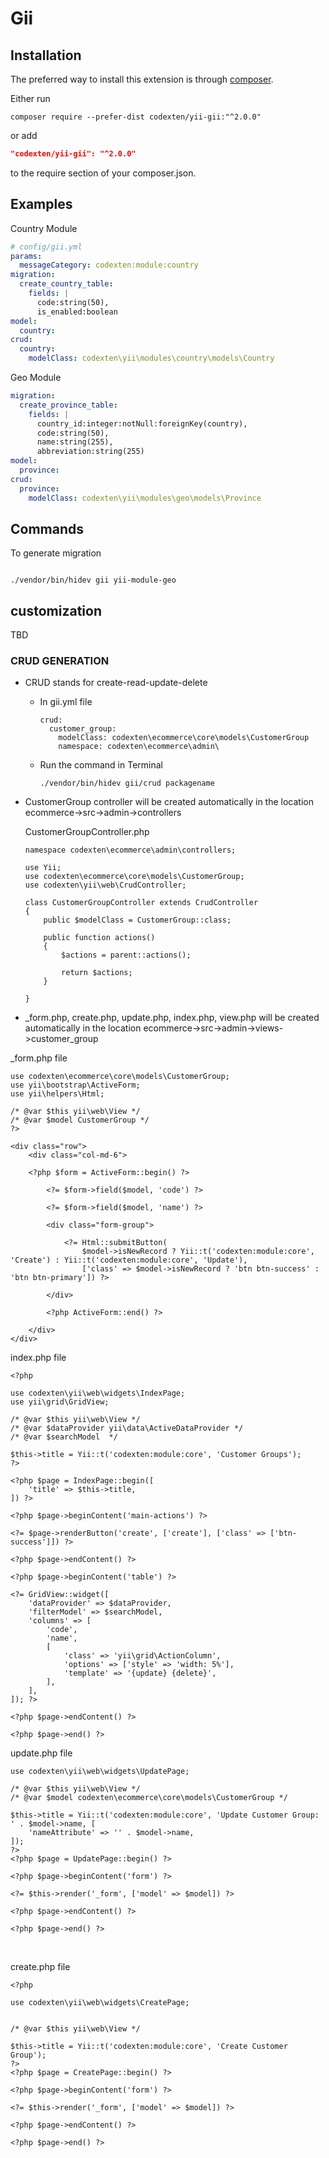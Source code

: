 Gii
===

Installation
------------

The preferred way to install this extension is through [composer](http://getcomposer.org/download/).

Either run

```
composer require --prefer-dist codexten/yii-gii:"^2.0.0"
```

or add

```json
"codexten/yii-gii": "^2.0.0"
```

to the require section of your composer.json.


Examples
--------

Country Module
```yml
# config/gii.yml
params:
  messageCategory: codexten:module:country
migration:
  create_country_table:
    fields: |
      code:string(50),
      is_enabled:boolean
model:
  country:
crud:
  country:
    modelClass: codexten\yii\modules\country\models\Country
```

Geo Module
```yml
migration:
  create_province_table:
    fields: |
      country_id:integer:notNull:foreignKey(country),
      code:string(50),
      name:string(255),
      abbreviation:string(255)
model:
  province:
crud:
  province:
    modelClass: codexten\yii\modules\geo\models\Province

```
Commands
--------

To generate migration
```ssh

./vendor/bin/hidev gii yii-module-geo

```


## customization

TBD

### CRUD GENERATION

- CRUD stands for create-read-update-delete

  - In gii.yml  file 

    ```
    crud:
      customer_group:
        modelClass: codexten\ecommerce\core\models\CustomerGroup
        namespace: codexten\ecommerce\admin\
    ```

  - Run the command in Terminal

    `./vendor/bin/hidev gii/crud packagename `

- CustomerGroup controller will be created automatically in the location ecommerce->src->admin->controllers

  CustomerGroupController.php

  ```
  namespace codexten\ecommerce\admin\controllers;
  
  use Yii;
  use codexten\ecommerce\core\models\CustomerGroup;
  use codexten\yii\web\CrudController;
  
  class CustomerGroupController extends CrudController
  {
      public $modelClass = CustomerGroup::class;
  
      public function actions()
      {
          $actions = parent::actions();
  
          return $actions;
      }
  
  }
  ```

- _form.php, create.php, update.php, index.php, view.php will be created automatically in the location ecommerce->src->admin->views->customer_group

  

_form.php file

```
use codexten\ecommerce\core\models\CustomerGroup;
use yii\bootstrap\ActiveForm;
use yii\helpers\Html;

/* @var $this yii\web\View */
/* @var $model CustomerGroup */
?>

<div class="row">
    <div class="col-md-6">

    <?php $form = ActiveForm::begin() ?>

        <?= $form->field($model, 'code') ?>

        <?= $form->field($model, 'name') ?>

        <div class="form-group">

            <?= Html::submitButton(
                $model->isNewRecord ? Yii::t('codexten:module:core', 'Create') : Yii::t('codexten:module:core', 'Update'),
                ['class' => $model->isNewRecord ? 'btn btn-success' : 'btn btn-primary']) ?>

        </div>

        <?php ActiveForm::end() ?>

    </div>
</div>
```



index.php file 		

```
<?php

use codexten\yii\web\widgets\IndexPage;
use yii\grid\GridView;

/* @var $this yii\web\View */
/* @var $dataProvider yii\data\ActiveDataProvider */
/* @var $searchModel  */

$this->title = Yii::t('codexten:module:core', 'Customer Groups');
?>

<?php $page = IndexPage::begin([
    'title' => $this->title,
]) ?>

<?php $page->beginContent('main-actions') ?>

<?= $page->renderButton('create', ['create'], ['class' => ['btn-success']]) ?>

<?php $page->endContent() ?>

<?php $page->beginContent('table') ?>

<?= GridView::widget([
    'dataProvider' => $dataProvider,
    'filterModel' => $searchModel,
    'columns' => [
        'code',
        'name',
        [
            'class' => 'yii\grid\ActionColumn',
            'options' => ['style' => 'width: 5%'],
            'template' => '{update} {delete}',
        ],
    ],
]); ?>

<?php $page->endContent() ?>

<?php $page->end() ?>
```



update.php file	

```
use codexten\yii\web\widgets\UpdatePage;

/* @var $this yii\web\View */
/* @var $model codexten\ecommerce\core\models\CustomerGroup */

$this->title = Yii::t('codexten:module:core', 'Update Customer Group: ' . $model->name, [
    'nameAttribute' => '' . $model->name,
]);
?>
<?php $page = UpdatePage::begin() ?>

<?php $page->beginContent('form') ?>

<?= $this->render('_form', ['model' => $model]) ?>

<?php $page->endContent() ?>

<?php $page->end() ?>
```

​	

create.php file

```
<?php

use codexten\yii\web\widgets\CreatePage;


/* @var $this yii\web\View */

$this->title = Yii::t('codexten:module:core', 'Create Customer Group');
?>
<?php $page = CreatePage::begin() ?>

<?php $page->beginContent('form') ?>

<?= $this->render('_form', ['model' => $model]) ?>

<?php $page->endContent() ?>

<?php $page->end() ?>
```

​	
